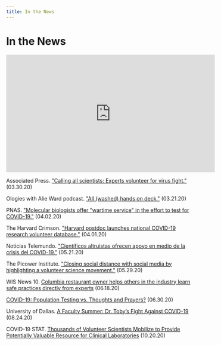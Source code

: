 ```yaml
---
title: In the News
---
```

# In the News

<iframe width="560" height="315" src="https://www.youtube-nocookie.com/embed/k2PtedjVYBQ" frameborder="0" allow="accelerometer; autoplay; encrypted-media; gyroscope; picture-in-picture" allowfullscreen></iframe>

Associated Press. ["Calling all scientists: Experts volunteer for virus fight."](https://apnews.com/8e9e0a20377f0547629e226f0f73f909) (03.30.20)

Ologies with Alie Ward podcast. ["All (washed) hands on deck."](https://www.alieward.com/ologies/handsondeck) (03.21.20)

PNAS. ["Molecular biologists offer "wartime service" in the effort to test for COVID-19."](http://blog.pnas.org/2020/04/preview-inner-workings-molecular-biologists-offer-wartime-service-in-the-effort-to-test-for-covid-19/) (04.02.20)

The Harvard Crimson. ["Harvard postdoc launches national COVID-19 research volunteer database."](https://www.thecrimson.com/article/2020/4/1/harvard-coronavirus-postdoc-volunteer-researcher-form/) (04.01.20)

Noticias Telemundo. ["Científicos altruistas ofrecen apoyo en medio de la crisis del COVID-19."](https://www.telemundo.com/noticias/2020/05/21/cientificos-altruistas-ofrecen-apoyo-en-medio-de-la-crisis-del-covid-19-tmvo9448733) (05.21.20)

The Picower Institute. ["Closing social distance with social media by highlighting a volunteer science movement."](https://picower.mit.edu/news/closing-social-distance-social-media-highlighting-volunteer-science-movement) (05.29.20)

WIS News 10. [Columbia restaurant owner helps others in the industry learn safe practices directly from experts](https://www.wistv.com/2020/06/18/columbia-restaurant-owner-helps-others-industry-learn-safe-practices-directly-experts/) (06.18.20)

[COVID-19: Population Testing vs. Thoughts and Prayers?](https://medium.com/@arhyne/covid-19-population-testing-vs-thoughts-and-prayers-454e64946dde) (06.30.20)

University of Dallas. [A Faculty Summer: Dr. Toby’s Fight Against COVID-19](https://udallas.edu/news/2020/a-faculty-summer-dr-tobys-fight-against-covid-19.php) (08.24.20)

COVID-19 STAT. [Thousands of Volunteer Scientists Mobilize to Provide Potentially Valuable Resource for Clinical Laboratories](https://covid19briefings.com/2020/10/07/thousands-of-volunteer-scientists-mobilize-to-provide-potentially-valuable-resource-for-clinical-laboratories/) (10.20.20)
